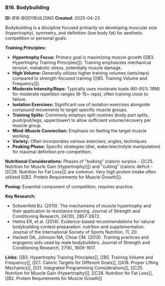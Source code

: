 ### B16. Bodybuilding
**ID:** B16-BODYBUILDING
**Created:** 2025-04-23

Bodybuilding is a discipline focused primarily on developing muscular size (hypertrophy), symmetry, and definition (low body fat) for aesthetic competition or personal goals.

**Training Principles:**
- **Hypertrophy Focus:** Primary goal is maximizing muscle growth ([[B3. Hypertrophy Training Principles]]). Training emphasizes mechanical tension, metabolic stress, potentially muscle damage.
- **High Volume:** Generally utilizes higher training volumes (sets/reps) compared to strength-focused training ([[B5. Training Volume and Frequency]]).
- **Moderate Intensity/Reps:** Typically uses moderate loads (60-85% 1RM) for moderate repetition ranges (6-15+ reps), often training close to failure.
- **Isolation Exercises:** Significant use of isolation exercises alongside compound movements to target specific muscle groups.
- **Training Splits:** Commonly employs split routines (body part splits, push/pull/legs, upper/lower) to allow sufficient volume/recovery per muscle group.
- **Mind-Muscle Connection:** Emphasis on feeling the target muscle working.
- **Variety:** Often incorporates various exercises, angles, techniques.
- **Peaking Phase:** Specific strategies (diet, water/electrolyte manipulation) for maximal definition pre-competition.

**Nutritional Considerations:** Phases of "bulking" (caloric surplus - [[C25. Nutrition for Muscle Gain (Hypertrophy)]]) and "cutting" (caloric deficit - [[C26. Nutrition for Fat Loss]]) are common. Very high protein intake often utilized ([[B2. Protein Requirements for Muscle Growth]]).

**Posing:** Essential component of competition, requires practice.

**Key Research:**
- Schoenfeld BJ. (2010). The mechanisms of muscle hypertrophy and their application to resistance training. Journal of Strength and Conditioning Research, 24(10), 2857-2872.
- Helms ER, et al. (2014). Evidence-based recommendations for natural bodybuilding contest preparation: nutrition and supplementation. Journal of the International Society of Sports Nutrition, 11, 20.
- Hackett DA, Johnson NA, Chow CM. (2013). Training practices and ergogenic aids used by male bodybuilders. Journal of Strength and Conditioning Research, 27(6), 1609-1617.

**Links:** [[B3. Hypertrophy Training Principles]], [[B5. Training Volume and Frequency]], [[C1. Caloric Targets for Different Goals]], [[A18. Proper Lifting Mechanics]], [[O1. Integrated Programming Considerations]], [[C25. Nutrition for Muscle Gain (Hypertrophy)]], [[C26. Nutrition for Fat Loss]], [[B2. Protein Requirements for Muscle Growth]]